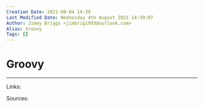 ```yaml
---
Creation Date: 2021-08-04 14:39
Last Modified Date: Wednesday 4th August 2021 14:39:07
Author: Jimmy Briggs <jimbrig1993@outlook.com>
Alias: Groovy
Tags: []
---
```


# Groovy

***

Links: 

Sources:

